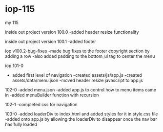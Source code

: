 # iop-115
my 115


inside out project version 100.0
 -added header resize functionality
 
 inside out project version 100.1
  -added footer
  
  iop v100.2-bug-fixes
  	-made bug fixes to the footer copyright section by adding a row -also added padding to the bottom_ul tag to center the menu
	
iop 101-0
- added first level of navigation
-created assets/js/app.js
-created assets/data/menu.json
-moved header resize javascript to app.js

102-0
-added menu.json -added app.js to control how to menu items came in -added menuBuilder function with recursion

102-1
-completed css for navigation

103-0
-added loaderDiv to index.html and added styles for it in style.css file -added onto app.js by allowing the loaderDiv to disappear once the nav bar has fully loaded